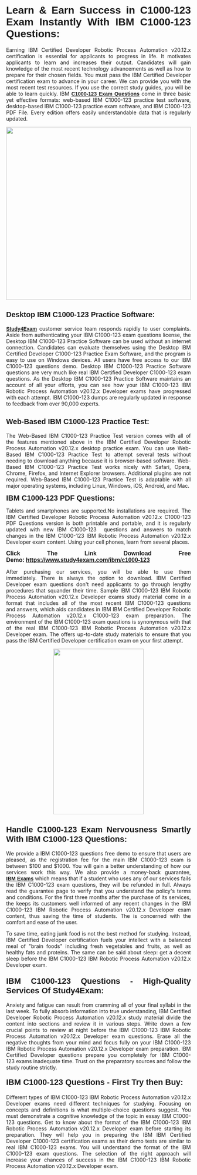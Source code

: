 <h1 style="text-align: justify;"><span style="font-family:Tahoma,Geneva,sans-serif;"><strong>Learn & Earn Success in C1000-123 Exam Instantly With IBM C1000-123 Questions:</strong></span></h1>

<p style="text-align: justify;">Earning IBM Certified Developer Robotic Process Automation v20.12.x certification is essential for applicants to progress in life. It motivates applicants to learn and increases their output. Candidates will gain knowledge of the most recent technology advancements as well as how to prepare for their chosen fields. You must pass the IBM Certified Developer certification exam to advance in your career. We can provide you with the most recent test resources. If you use the correct study guides, you will be able to learn quickly. IBM <a href="https://www.study4exam.com/ibm/c1000-123" target="_blank"><span style="font-family:Tahoma,Geneva,sans-serif;"><strong>C1000-123 Exam Questions</strong></span></a> come in three basic yet effective formats: web-based IBM C1000-123 practice test software, desktop-based IBM C1000-123 practice exam software, and IBM C1000-123 PDF File. Every edition offers easily understandable data that is regularly updated.</p>

<p style="text-align: justify;"><a href="https://www.study4exam.com/ibm/c1000-123" target="_blank"><img alt="" src="https://lh3.googleusercontent.com/pw/AM-JKLVq_oPqfp0-n5zn4yqAoyjjcA2yO-jT5Cm68rj_xPcdsmakSaLzyxJ8unsRMKMdGkmOINvzyM17CwNHdrz3aK03FYcCewHDEYJs7lAvJLcrBifJ5qSpkhSIJgPhz-7dSY7ixq9ev6p4G2ds_VnujUaf=w1366-h530-no?authuser=0" style="width: 100%; height: 470px;" /></a></p>

<h2 style="text-align: justify;"><span style="font-family:Tahoma,Geneva,sans-serif;"><strong><span style="font-size:20px;">Desktop IBM C1000-123 Practice Software:</span></strong></span></h2>

<p style="text-align: justify;"><a href="https://www.study4exam.com/" target="_blank"><span style="font-family:Tahoma,Geneva,sans-serif;"><strong>Study4Exam</strong></span></a> customer service team responds rapidly to user complaints. Aside from authenticating your IBM C1000-123 exam questions license, the Desktop IBM C1000-123 Practice Software can be used without an internet connection. Candidates can evaluate themselves using the Desktop IBM Certified Developer C1000-123 Practice Exam Software, and the program is easy to use on Windows devices. All users have free access to our IBM C1000-123 questions demo. Desktop IBM C1000-123 Practice Software questions are very much like real IBM Certified Developer C1000-123 exam questions. As the Desktop IBM C1000-123 Practice Software maintains an account of all your efforts, you can see how your IBM C1000-123 IBM Robotic Process Automation v20.12.x Developer exams have progressed with each attempt. IBM C1000-123 dumps are regularly updated in response to feedback from over 90,000 experts.</p>

<h2 style="text-align: justify;"><strong><span style="font-family:Tahoma,Geneva,sans-serif;"><span style="font-size:20px;">Web-Based IBM C1000-123 Practice Test:</span></span></strong></h2>

<p style="text-align: justify;">The Web-Based IBM C1000-123 Practice Test version comes with all of the features mentioned above in the IBM Certified Developer Robotic Process Automation v20.12.x desktop practice exam. You can use Web-Based IBM C1000-123 Practice Test to attempt several tests without needing to download anything because it is browser-based software. Web-Based IBM C1000-123 Practice Test works nicely with Safari, Opera, Chrome, Firefox, and Internet Explorer browsers. Additional plugins are not required. Web-Based IBM C1000-123 Practice Test is adaptable with all major operating systems, including Linux, Windows, iOS, Android, and Mac.</p>

<p style="text-align: justify;"><strong><span style="font-family:Tahoma,Geneva,sans-serif;"><span style="font-size:20px;">IBM C1000-123 PDF Questions:</span></span></strong></p>

<p style="text-align: justify;">Tablets and smartphones are supported.No installations are required. The IBM Certified Developer Robotic Process Automation v20.12.x C1000-123 PDF Questions version is both printable and portable, and it is regularly updated with new IBM C1000-123  questions and answers to match changes in the IBM C1000-123 IBM Robotic Process Automation v20.12.x Developer exam content. Using your cell phones, learn from several places.</p>

<p style="text-align: justify;"><strong><span style="font-size:16px;"><span style="font-family:Tahoma,Geneva,sans-serif;">Click The Link Download Free Demo:</span></span></strong> <strong><span style="font-size:16px;"><span style="font-family:Tahoma,Geneva,sans-serif;"><a href="https://www.study4exam.com/ibm/c1000-123" target="_blank">https://www.study4exam.com/ibm/c1000-123</a></span></span></strong></p>

<p style="text-align: justify;">After purchasing our services, you will be able to use them immediately. There is always the option to download. IBM Certified Developer exam questions don't need applicants to go through lengthy procedures that squander their time. Sample IBM C1000-123 IBM Robotic Process Automation v20.12.x Developer exams study material come in a format that includes all of the most recent IBM C1000-123 questions and answers, which aids candidates in IBM IBM Certified Developer Robotic Process Automation v20.12.x C1000-123 exam preparation. The environment of the IBM C1000-123 exam questions is synonymous with that of the real IBM C1000-123 IBM Robotic Process Automation v20.12.x Developer exam. The offers up-to-date study materials to ensure that you pass the IBM Certified Developer certification exam on your first attempt.</p>

<p style="text-align: center;"><a href="https://www.study4exam.com/ibm/c1000-123" target="_blank"><img alt="" src="https://lh3.googleusercontent.com/pw/AM-JKLXfNjhwPiMVy0ctVShSUYpvTBudxxEKSjIvWyQcQ4fkjC7tw4fAHzQCxVumweZ4lZywWu345GH-ksy4ecL_MjJ_HOMVvBbLXRtkP9fACCrcmZAb4vVtcna_wHGfpzNHbsqs91m4DXRGfOMJpFZl-Ci9=w650-h649-no?authuser=0" style="width: 70%; height: 450px;" /></a></p>

<h2 style="text-align: justify;"><strong><span style="font-size:22px;"><span style="font-family:Tahoma,Geneva,sans-serif;">Handle C1000-123 Exam Nervousness Smartly With IBM C1000-123 Questions:</span></span></strong></h2>

<p style="text-align: justify;">We provide a IBM C1000-123 questions free demo to ensure that users are pleased, as the registration fee for the main IBM C1000-123 exam is between $100 and $1000. You will gain a better understanding of how our services work this way. We also provide a money-back guarantee, <a href="https://www.study4exam.com/ibm-exams" target="_blank"><span style="font-family:Tahoma,Geneva,sans-serif;"><strong>IBM Exams</strong></span></a> which means that if a student who uses any of our services fails the IBM C1000-123 exam questions, they will be refunded in full. Always read the guarantee page to verify that you understand the policy's terms and conditions. For the first three months after the purchase of its services, the keeps its customers well informed of any recent changes in the IBM C1000-123 IBM Robotic Process Automation v20.12.x Developer exam content, thus saving the time of students. The is concerned with the comfort and ease of the user.</p>

<p style="text-align: justify;">To save time, eating junk food is not the best method for studying. Instead, IBM Certified Developer certification fuels your intellect with a balanced meal of "brain foods" including fresh vegetables and fruits, as well as healthy fats and proteins. The same can be said about sleep: get a decent sleep before the IBM C1000-123 IBM Robotic Process Automation v20.12.x Developer exam.</p>

<h3 style="text-align: justify;"><span style="font-family:Tahoma,Geneva,sans-serif;"><strong><span style="font-size:22px;">IBM C1000-123 Questions - High-Quality Services Of Study4Exam:</span></strong></span></h3>

<p style="text-align: justify;">Anxiety and fatigue can result from cramming all of your final syllabi in the last week. To fully absorb information into true understanding, IBM Certified Developer Robotic Process Automation v20.12.x study material divide the content into sections and review it in various steps. Write down a few crucial points to review at night before the IBM C1000-123 IBM Robotic Process Automation v20.12.x Developer exam questions. Erase all the negative thoughts from your mind and focus fully on your IBM C1000-123 IBM Robotic Process Automation v20.12.x Developer exam preparation. IBM Certified Developer questions prepare you completely for IBM C1000-123 exams inadequate time. Trust on the preparatory sources and follow the study routine strictly. </p>

<h4 style="text-align: justify;"><span style="font-family:Tahoma,Geneva,sans-serif;"><strong><span style="font-size:22px;">IBM C1000-123 Questions - First Try then Buy:</span></strong></span></h4>

<p style="text-align: justify;">Different types of IBM C1000-123 IBM Robotic Process Automation v20.12.x Developer exams need different techniques for studying. Focusing on concepts and definitions is what multiple-choice questions suggest. You must demonstrate a cognitive knowledge of the topic in essay IBM C1000-123 questions. Get to know about the format of the IBM C1000-123 IBM Robotic Process Automation v20.12.x Developer exam before starting its preparation. They will help you in preparing the IBM IBM Certified Developer C1000-123 certification exams as their demo tests are similar to real IBM C1000-123 exams. You will understand the format of the IBM C1000-123 exam questions. The selection of the right approach will increase your chances of success in the IBM C1000-123 IBM Robotic Process Automation v20.12.x Developer exam.</p>
